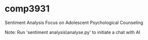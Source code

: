 # comp3931
Sentiment Analysis Focus on Adolescent Psychological Counseling

Note: Run 'sentiment analysis\analyse.py' to initiate a chat with AI

